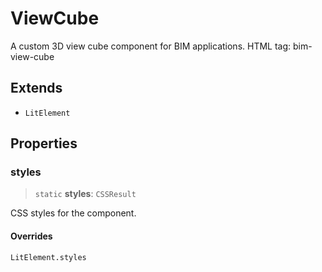 # ViewCube

A custom 3D view cube component for BIM applications. HTML tag: bim-view-cube

## Extends

- `LitElement`

## Properties

### styles

> `static` **styles**: `CSSResult`

CSS styles for the component.

#### Overrides

`LitElement.styles`

